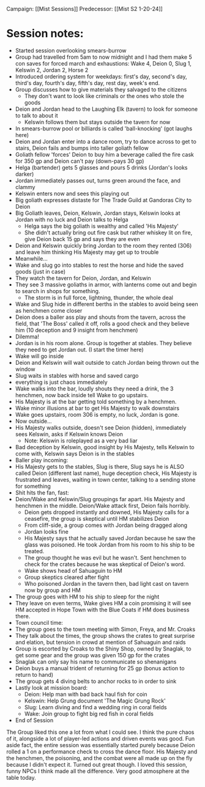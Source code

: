 Campaign: [[Mist Sessions]]
Predecessor: [[Mist S2 1-20-24]]
# Session notes:
- Started session overlooking smears-burrow
- Group had travelled from 5am to now midnight and I had them make 5 con saves for forced march and exhaustions: Wake 4, Deion 0, Slug 1, Kelswin 2, Jordan 2, Horse 2
- Introduced ordering system for weekdays: first's day, second's day, third's day, fourth's day, fifth's day, rest day, week's end.
- Group discusses how to give materials they salvaged to the citizens
	- They don't want to look like criminals or the ones who stole the goods
- Deion and Jordan head to the Laughing Elk (tavern) to look for someone to talk to about it
	- Kelswin follows them but stays outside the tavern for now
- In smears-burrow pool or billiards is called 'ball-knocking' (got laughs here)
- Deion and Jordan enter into a dance room, try to dance across to get to stairs, Deion fails and bumps into taller goliath fellow
- Goliath fellow 'forces' Deion to buy him a beverage called the fire cask for 350 gp and Deion can't pay (down-pays 30 gp)
- Helga (bartender) gets 5 glasses and pours 5 drinks (Jordan's looks darker)
- Jordan immediately passes out, turns green around the face, and clammy 
- Kelswin enters now and sees this playing out
- Big goliath expresses distaste for The Trade Guild at Gandoras City to Deion
- Big Goliath leaves, Deion, Kelswin, Jordan stays, Kelswin looks at Jordan with no luck and Deion talks to Helga
	- Helga says the big goliath is wealthy and called 'His Majesty'
	- She didn't actually bring out fire cask but rather whiskey lit on fire, give Deion back 15 gp and says they are even
- Deion and Kelswin quickly bring Jordan to the room they rented (306) and leave him thinking His Majesty may get up to trouble
- Meanwhile...
- Wake and slug go into stables to rest the horse and hide the saved goods (just in case)
- They watch the tavern for Deion, Jordan, and Kelswin
- They see 3 massive goliaths in armor, with lanterns come out and begin to search in shops for something. 
	- The storm is in full force, lightning, thunder, the whole deal
- Wake and Slug hide in different berths in the stables to avoid being seen as henchmen come closer
- Deion does a baller ass play and shouts from the tavern, across the field, that 'The Boss' called it off, rolls a good check and they believe him (10 deception and 9 insight from henchmen)
- Dilemma!
- Jordan is in his room alone. Group is together at stables. They believe they need to get Jordan out. (I start the timer here)
- Wake will go inside
- Deion and Kelswin will wait outside to catch Jordan being thrown out the window
- Slug waits in stables with horse and saved cargo
- everything is just chaos immediately
- Wake walks into the bar, loudly shouts they need a drink, the 3 henchmen, now back inside tell Wake to go upstairs.
- His Majesty is at the bar getting told something by a henchmen.
- Wake minor illusions at bar to get His Majesty to walk downstairs
- Wake goes upstairs, room 306 is empty, no luck, Jordan is gone.
- Now outside...
- His Majesty walks outside, doesn't see Deion (hidden), immediately sees Kelswin, asks if Kelswin knows Deion
	- Note: Kelswin is roleplayed as a very bad liar
- Bad deception by Kelswin, good insight by His Majesty, tells Kelswin to come with, Kelswin says Deion is in the stables
- Baller play incoming:
- His Majesty gets to the stables, Slug is there, Slug says he is ALSO called Deion (different last name), huge deception check, His Majesty is frustrated and leaves, waiting in town center, talking to a sending stone for something 
- Shit hits the fan, fast:
- Deion/Wake and Kelswin/Slug groupings far apart. His Majesty and henchmen in the middle. Deion/Wake attack first, Deion fails horribly.
	- Deion gets dropped instantly and downed, His Majesty calls for a ceasefire, the group is skeptical until HM stabilizes Deion
	- From cliff-side, a group comes with Jordan being dragged along
	- Jordan looks fine
	- His Majesty says that he actually saved Jordan because he saw the glass was poisoned. He took Jordan from his room to his ship to be treated. 
	- The group thought he was evil but he wasn't. Sent henchmen to check for the crates because he was skeptical of Deion's word. 
	- Wake shows head of Sahuaguin to HM
	- Group skeptics cleared after fight
	- Who poisoned Jordan in the tavern then, bad light cast on tavern now by group and HM
- The group goes with HM to his ship to sleep for the night
- They leave on even terms, Wake gives HM a coin promising it will see HM accepted in Hope Town with the Blue Coats if HM does business there. 
- Town council time:
- The group goes to the town meeting with Simon, Freya, and Mr. Croaks
- They talk about the times, the group shows the crates to great surprise and elation, but tension in crowd at mention of Sahuaguin and raids
- Group is escorted by Croaks to the Shiny Shop, owned by Snaglak, to get some gear and the group was given 150 gp for the crates
- Snaglak can only say his name to communicate so shenanigans
- Deion buys a manual trident of returning for 25 gp (bonus action to return to hand)
- The group gets 4 diving belts to anchor rocks to in order to sink
- Lastly look at mission board:
	- Deion: Help man with bad back haul fish for coin
	- Kelswin: Help Grung document 'The Magic Grung Rock'
	- Slug: Learn diving and find a wedding ring in coral fields
	- Wake: Join group to fight big red fish in coral fields
- End of Session

The Group liked this one a lot from what I could see. I think the pure chaos of it, alongside a lot of player-led actions and driven events was good. Fun aside fact, the entire session was essentially started purely because Deion rolled a 1 on a performance check to cross the dance floor. His Majesty and the henchmen, the poisoning, and the combat were all made up on the fly because I didn't expect it. Turned out great though. I loved this session, funny NPCs I think made all the difference. Very good atmosphere at the table today.